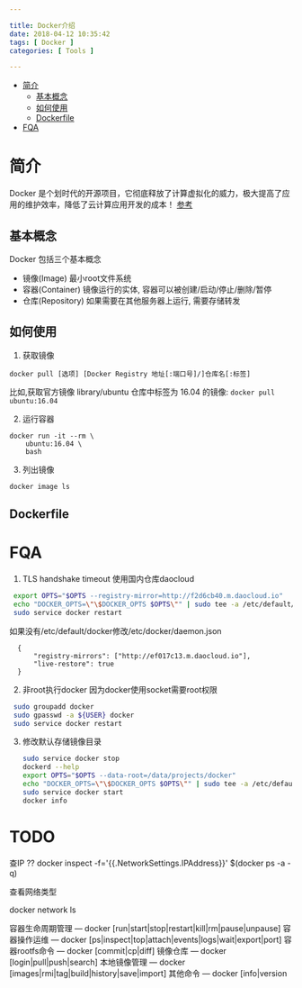 ```yaml
---

title: Docker介绍
date: 2018-04-12 10:35:42
tags: [ Docker ]
categories: [ Tools ]

---
```


<!-- vim-markdown-toc GFM -->

* [简介](#简介)
    * [基本概念](#基本概念)
    * [如何使用](#如何使用)
    * [Dockerfile](#dockerfile)
* [FQA](#fqa)

<!-- vim-markdown-toc -->

简介
====
Docker 是个划时代的开源项目，它彻底释放了计算虚拟化的威力，极大提高了应用的维护效率，降低了云计算应用开发的成本！ 
[参考](https://yeasy.gitbooks.io/docker_practice/content/)

基本概念
--------

Docker 包括三个基本概念
* 镜像(Image)
    最小root文件系统
* 容器(Container)
    镜像运行的实体, 容器可以被创建/启动/停止/删除/暂停
* 仓库(Repository)
    如果需要在其他服务器上运行, 需要存储转发

如何使用
--------

1. 获取镜像

  ```:-
  docker pull [选项] [Docker Registry 地址[:端口号]/]仓库名[:标签]
  ```

  比如,获取官方镜像 library/ubuntu 仓库中标签为 16.04 的镜像: `docker pull ubuntu:16.04`

2. 运行容器 
  ```:-
  docker run -it --rm \
      ubuntu:16.04 \
      bash
  ```

3. 列出镜像
  ```:-
  docker image ls
  ```

Dockerfile
----------

FQA
===

1. TLS handshake timeout
  使用国内仓库daocloud
  ```bash
   export OPTS="$OPTS --registry-mirror=http://f2d6cb40.m.daocloud.io"
   echo "DOCKER_OPTS=\"\$DOCKER_OPTS $OPTS\"" | sudo tee -a /etc/default/docker
   sudo service docker restart
  ```
  如果没有/etc/default/docker修改/etc/docker/daemon.json 
  ```
    {
        "registry-mirrors": ["http://ef017c13.m.daocloud.io"],
        "live-restore": true
    }
  ```

2. 非root执行docker
  因为docker使用socket需要root权限
  ```bash
   sudo groupadd docker
   sudo gpasswd -a ${USER} docker
   sudo service docker restart
  ```

3. 修改默认存储镜像目录
   ```bash
   sudo service docker stop
   dockerd --help
   export OPTS="$OPTS --data-root=/data/projects/docker"
   echo "DOCKER_OPTS=\"\$DOCKER_OPTS $OPTS\"" | sudo tee -a /etc/default/docker
   sudo service docker start
   docker info
   ```

TODO
====

查IP ??
docker inspect -f='{{.NetworkSettings.IPAddress}}' $(docker ps -a -q)

查看网络类型

docker network ls

容器生命周期管理 — docker [run|start|stop|restart|kill|rm|pause|unpause]
容器操作运维 — docker [ps|inspect|top|attach|events|logs|wait|export|port]
容器rootfs命令 — docker [commit|cp|diff]
镜像仓库 — docker [login|pull|push|search]
本地镜像管理 — docker [images|rmi|tag|build|history|save|import]
其他命令 — docker [info|version
